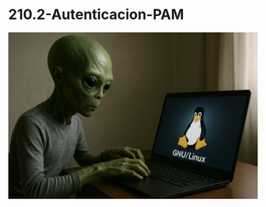 # 210.2-Autenticacion-PAM
![LPI Logo](../../../../wallpaper/et_linux.png "Buscando al viejo hombre ")
